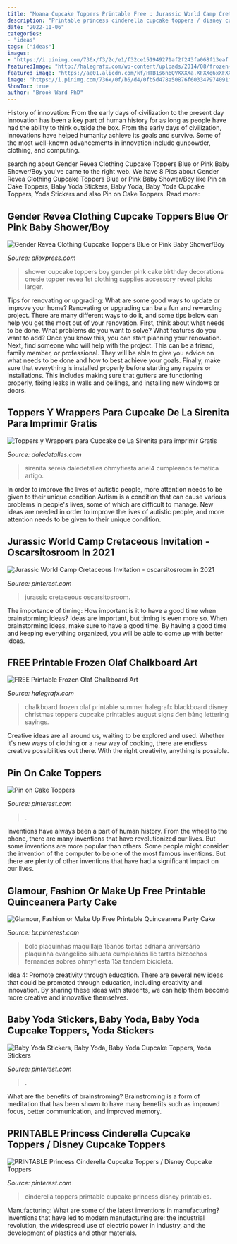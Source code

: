 ```yaml
---
title: "Moana Cupcake Toppers Printable Free : Jurassic World Camp Cretaceous Invitation"
description: "Printable princess cinderella cupcake toppers / disney cupcake toppers"
date: "2022-11-06"
categories:
- "ideas"
tags: ["ideas"]
images:
- "https://i.pinimg.com/736x/f3/2c/e1/f32ce151949271af2f243fa068f13eaf.jpg"
featuredImage: "http://halegrafx.com/wp-content/uploads/2014/08/frozen-chalkboard-art.jpg?ad2502"
featured_image: "https://ae01.alicdn.com/kf/HTB1s6n6QVXXXXa.XFXXq6xXFXXXF/Gender-Revea-Clothing-Cupcake-Toppers-Blue-or-Pink-Baby-Shower-Boy-Girl-1st-Birthday-Party-Decorations.jpg"
image: "https://i.pinimg.com/736x/0f/b5/d4/0fb5d478a50876f603347974091fe4e6.jpg"
ShowToc: true
author: "Brook Ward PhD"
---
```



History of innovation: From the early days of civilization to the present day
Innovation has been a key part of human history for as long as people have had the ability to think outside the box. From the early days of civilization, innovations have helped humanity achieve its goals and survive. Some of the most well-known advancements in innovation include gunpowder, clothing, and computing.

	

		
searching about Gender Revea Clothing Cupcake Toppers Blue or Pink Baby Shower/Boy you've came to the right web. We have 8 Pics about Gender Revea Clothing Cupcake Toppers Blue or Pink Baby Shower/Boy like Pin on Cake Toppers, Baby Yoda Stickers, Baby Yoda, Baby Yoda Cupcake Toppers, Yoda Stickers and also Pin on Cake Toppers. Read more:
		
    
## Gender Revea Clothing Cupcake Toppers Blue Or Pink Baby Shower/Boy

<img loading=lazy src="https://ae01.alicdn.com/kf/HTB1s6n6QVXXXXa.XFXXq6xXFXXXF/Gender-Revea-Clothing-Cupcake-Toppers-Blue-or-Pink-Baby-Shower-Boy-Girl-1st-Birthday-Party-Decorations.jpg" onerror="this.onerror=null;this.src='https://tse4.mm.bing.net/th?id=OIP.pDkUnDy19RpJPrQN_gOqFQHaHa&amp;pid=15.1';" alt="Gender Revea Clothing Cupcake Toppers Blue or Pink Baby Shower/Boy">

_Source: aliexpress.com_

>shower cupcake toppers boy gender pink cake birthday decorations onesie topper revea 1st clothing supplies accessory reveal picks larger. 

	

Tips for renovating or upgrading: What are some good ways to update or improve your home?
Renovating or upgrading can be a fun and rewarding project. There are many different ways to do it, and some tips below can help you get the most out of your renovation. First, think about what needs to be done. What problems do you want to solve? What features do you want to add? Once you know this, you can start planning your renovation. Next, find someone who will help with the project. This can be a friend, family member, or professional. They will be able to give you advice on what needs to be done and how to best achieve your goals. Finally, make sure that everything is installed properly before starting any repairs or installations. This includes making sure that gutters are functioning properly, fixing leaks in walls and ceilings, and installing new windows or doors.

    
## Toppers Y Wrappers Para Cupcake De La Sirenita Para Imprimir Gratis

<img loading=lazy src="https://i2.wp.com/www.daledetalles.com/wp-content/uploads/2016/02/princesa-ariel4.png" onerror="this.onerror=null;this.src='https://tse4.mm.bing.net/th?id=OIP.cdQCUQRiAb1Q-ws3iQsbggHaDR&amp;pid=15.1';" alt="Toppers y Wrappers para Cupcake de La Sirenita para imprimir Gratis">

_Source: daledetalles.com_

>sirenita sereia daledetalles ohmyfiesta ariel4 cumpleanos tematica artigo. 

	

In order to improve the lives of autistic people, more attention needs to be given to their unique condition
Autism is a condition that can cause various problems in people's lives, some of which are difficult to manage. New ideas are needed in order to improve the lives of autistic people, and more attention needs to be given to their unique condition.

    
## Jurassic World Camp Cretaceous Invitation - Oscarsitosroom In 2021

<img loading=lazy src="https://i.pinimg.com/736x/8c/aa/d1/8caad174182fbb82a66cc67e49de7010.jpg" onerror="this.onerror=null;this.src='https://tse4.mm.bing.net/th?id=OIP.mbckqPw3H11rGoClKSrVRwHaKX&amp;pid=15.1';" alt="Jurassic World Camp Cretaceous Invitation - oscarsitosroom in 2021">

_Source: pinterest.com_

>jurassic cretaceous oscarsitosroom. 

	

The importance of timing: How important is it to have a good time when brainstorming ideas?
Ideas are important, but timing is even more so. When brainstorming ideas, make sure to have a good time. By having a good time and keeping everything organized, you will be able to come up with better ideas.

    
## FREE Printable Frozen Olaf Chalkboard Art

<img loading=lazy src="http://halegrafx.com/wp-content/uploads/2014/08/frozen-chalkboard-art.jpg?ad2502" onerror="this.onerror=null;this.src='https://tse1.mm.bing.net/th?id=OIP.zlww3wnewHsFw0o0xKVoJQHaHa&amp;pid=15.1';" alt="FREE Printable Frozen Olaf Chalkboard Art">

_Source: halegrafx.com_

>chalkboard frozen olaf printable summer halegrafx blackboard disney christmas toppers cupcake printables august signs đen bảng lettering sayings. 

	

Creative ideas are all around us, waiting to be explored and used. Whether it's new ways of clothing or a new way of cooking, there are endless creative possibilities out there. With the right creativity, anything is possible.

    
## Pin On Cake Toppers

<img loading=lazy src="https://i.pinimg.com/736x/0f/b5/d4/0fb5d478a50876f603347974091fe4e6.jpg" onerror="this.onerror=null;this.src='https://tse4.mm.bing.net/th?id=OIP.hYkbHVFsjWDWJuRuNQdgkQHaJ3&amp;pid=15.1';" alt="Pin on Cake Toppers">

_Source: pinterest.com_

>. 

	

Inventions have always been a part of human history. From the wheel to the phone, there are many inventions that have revolutionized our lives. But some inventions are more popular than others. Some people might consider the invention of the computer to be one of the most famous inventions. But there are plenty of other inventions that have had a significant impact on our lives.

    
## Glamour, Fashion Or Make Up Free Printable Quinceanera Party Cake

<img loading=lazy src="https://i.pinimg.com/736x/84/7e/3b/847e3b94ec9a2443a82e5b39d51f6e13.jpg" onerror="this.onerror=null;this.src='https://tse1.mm.bing.net/th?id=OIP.4mLJIRBdR8H38AcKcQov0AHaLA&amp;pid=15.1';" alt="Glamour, Fashion or Make Up Free Printable Quinceanera Party Cake">

_Source: br.pinterest.com_

>bolo plaquinhas maquillaje 15anos tortas adriana aniversário plaquinha evangelico silhueta cumpleaños lic tartas bizcochos fernandes sobres ohmyfiesta 15a tandem bicicleta. 

	

Idea 4: Promote creativity through education.
There are several new ideas that could be promoted through education, including creativity and innovation. By sharing these ideas with students, we can help them become more creative and innovative themselves.

    
## Baby Yoda Stickers, Baby Yoda, Baby Yoda Cupcake Toppers, Yoda Stickers

<img loading=lazy src="https://i.pinimg.com/736x/d5/4c/b1/d54cb10fcdeb2162bf60c0b8b63a1d1d.jpg" onerror="this.onerror=null;this.src='https://tse3.mm.bing.net/th?id=OIP.3Py6NVWeGgGK5kZO8gRptwHaHa&amp;pid=15.1';" alt="Baby Yoda Stickers, Baby Yoda, Baby Yoda Cupcake Toppers, Yoda Stickers">

_Source: pinterest.com_

>. 

	

What are the benefits of brainstroming?
Brainstroming is a form of meditation that has been shown to have many benefits such as improved focus, better communication, and improved memory.

    
## PRINTABLE Princess Cinderella Cupcake Toppers / Disney Cupcake Toppers

<img loading=lazy src="https://i.pinimg.com/736x/f3/2c/e1/f32ce151949271af2f243fa068f13eaf.jpg" onerror="this.onerror=null;this.src='https://tse4.mm.bing.net/th?id=OIP.s4vn8jHJBPSCepfxrI68bQHaHa&amp;pid=15.1';" alt="PRINTABLE Princess Cinderella Cupcake Toppers / Disney Cupcake Toppers">

_Source: pinterest.com_

>cinderella toppers printable cupcake princess disney printables. 

	

Manufacturing: What are some of the latest inventions in manufacturing?
Inventions that have led to modern manufacturing are: the industrial revolution, the widespread use of electric power in industry, and the development of plastics and other materials.

